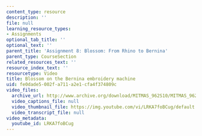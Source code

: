 ```yaml
---
content_type: resource
description: ''
file: null
learning_resource_types:
- Assignments
optional_tab_title: ''
optional_text: ''
parent_title: 'Assignment 8: Blossom: From Rhino to Bernina'
parent_type: CourseSection
related_resources_text: ''
resource_index_text: ''
resourcetype: Video
title: Blossom on the Bernina embroidery machine
uid: fe0dade5-002f-a711-a2e1-cfa4f374809c
video_files:
  archive_url: http://www.archive.org/download/MITMAS_962S10/MITMAS_962S10assn8_blossom_vid2_300k.mp4
  video_captions_file: null
  video_thumbnail_file: https://img.youtube.com/vi/LRKA7foBCug/default.jpg
  video_transcript_file: null
video_metadata:
  youtube_id: LRKA7foBCug
---
```

